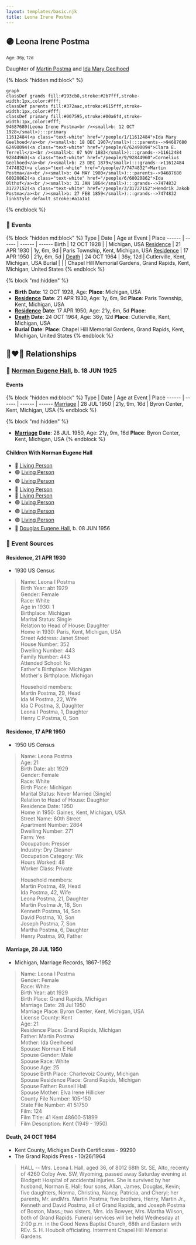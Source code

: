 ```yaml
---
layout: templates/basic.njk
title: Leona Irene Postma
---
```

## 🟣 Leona Irene Postma
<small>Age: 36y, 12d</small>

Daughter of [Martin Postma](/people/7/7474832) and [Ida Mary Geelhoed](/people/1/11612484)

{% block "hidden md:block" %}
```mermaid
graph
classDef grands fill:#193cb8,stroke:#2b7fff,stroke-width:1px,color:#fff;
classDef parents fill:#372aac,stroke:#615fff,stroke-width:1px,color:#fff;
classDef primary fill:#007595,stroke:#00a6f4,stroke-width:1px,color:#fff;
94687680(Leona Irene Postma<br /><small>b: 12 OCT 1928</small>):::primary
11612484(<a class="text-white" href="/people/1/11612484">Ida Mary Geelhoed</a><br /><small>b: 18 DEC 1907</small>):::parents-->94687680
62490094(<a class="text-white" href="/people/6/62490094">Clara E. Terrell</a><br /><small>b: 07 NOV 1883</small>):::grands-->11612484
92844960(<a class="text-white" href="/people/9/92844960">Cornelius Geelhoed</a><br /><small>b: 23 DEC 1879</small>):::grands-->11612484
7474832(<a class="text-white" href="/people/7/7474832">Martin Postma</a><br /><small>b: 04 MAY 1900</small>):::parents-->94687680
60020862(<a class="text-white" href="/people/6/60020862">Ida Olthof</a><br /><small>b: 31 JAN 1864</small>):::grands-->7474832
31727152(<a class="text-white" href="/people/3/31727152">Hendrik Jakob Postma</a><br /><small>b: 27 FEB 1859</small>):::grands-->7474832
linkStyle default stroke:#a1a1a1
```
{% endblock %}

### 📆 Events

{% block "hidden md:block" %}
Type | Date | Age at Event | Place
------ | ------ | ------ | ------
Birth | 12 OCT 1928 |  | Michigan, USA
[Residence](#event-event-0) | 21 APR 1930 | 1y, 6m, 9d | Paris Township, Kent, Michigan, USA
[Residence](#event-event-1) | 17 APR 1950 | 21y, 6m, 5d |
[Death](#event-event-5) | 24 OCT 1964 | 36y, 12d | Cutlerville, Kent, Michigan, USA
Burial |  |  | Chapel Hill Memorial Gardens, Grand Rapids, Kent, Michigan, United States
{% endblock %}

{% block "md:hidden" %}
- **Birth**
**Date**: 12 OCT 1928, Age:
**Place**: Michigan, USA
- **[Residence](#event-event-0)**
**Date**: 21 APR 1930, Age: 1y, 6m, 9d
**Place**: Paris Township, Kent, Michigan, USA
- **[Residence](#event-event-1)**
**Date**: 17 APR 1950, Age: 21y, 6m, 5d
**Place**:
- **[Death](#event-event-5)**
**Date**: 24 OCT 1964, Age: 36y, 12d
**Place**: Cutlerville, Kent, Michigan, USA
- **Burial**
**Date**:
**Place**: Chapel Hill Memorial Gardens, Grand Rapids, Kent, Michigan, United States
{% endblock %}

## 👩‍❤️‍👨 Relationships

### 🔵 [Norman Eugene Hall](/people/1/13152600), b. 18 JUN 1925

#### Events

{% block "hidden md:block" %}
Type | Date | Age at Event | Place
------ | ------ | ------ | ------
[Marriage](#event-family-0-event-0) | 28 JUL 1950 | 21y, 9m, 16d | Byron Center, Kent, Michigan, USA
{% endblock %}

{% block "md:hidden" %}
- **[Marriage](#event-family-0-event-0)**
**Date**: 28 JUL 1950, Age: 21y, 9m, 16d
**Place**: Byron Center, Kent, Michigan, USA
{% endblock %}

#### Children With Norman Eugene Hall
* 🔵 [Living Person](/people/4/43722245)
* 🟣 [Living Person](/people/2/22163356)
* 🟣 [Living Person](/people/7/79976512)
* 🔵 [Living Person](/people/6/64346114)
* 🔵 [Living Person](/people/1/11849400)
* 🟣 [Living Person](/people/4/48284515)
* 🟣 [Living Person](/people/5/59893848)
* 🟣 [Living Person](/people/2/22592836)
* 🔵 [Douglas Eugene Hall](/people/7/70699507), b. 08 JUN 1956
### 📰 Event Sources

#### <a id="event-event-0"></a> Residence, 21 APR 1930
* 1930 US Census
>   
  > Name: Leona I Postma  
  > Birth Year: abt 1929  
  > Gender: Female  
  > Race: White  
  > Age in 1930: 1  
  > Birthplace: Michigan  
  > Marital Status: Single  
  > Relation to Head of House: Daughter  
  > Home in 1930: Paris, Kent, Michigan, USA  
  > Street Address: Janet Street  
  > House Number: 352  
  > Dwelling Number: 443  
  > Family Number: 443  
  > Attended School: No  
  > Father's Birthplace: Michigan  
  > Mother's Birthplace: Michigan  
  >   
  > Household members:  
  > Martin Postma, 29, Head  
  > Ida M Postma, 22, Wife  
  > Ida C Postma, 3, Daughter  
  > Leona I Postma, 1, Daughter  
  > Henry C Postma, 0, Son  
  >

#### <a id="event-event-1"></a> Residence, 17 APR 1950
* 1950 US Census
>   
  > Name: Leona Postma  
  > Age: 21  
  > Birth Date: abt 1929  
  > Gender: Female  
  > Race: White  
  > Birth Place: Michigan  
  > Marital Status: Never Married (Single)  
  > Relation to Head of House: Daughter  
  > Residence Date: 1950  
  > Home in 1950: Gaines, Kent, Michigan, USA  
  > Street Name: 60th Street  
  > Apartment Number: 2864  
  > Dwelling Number: 271  
  > Farm: Yes  
  > Occupation: Presser  
  > Industry: Dry Cleaner  
  > Occupation Category: Wk  
  > Hours Worked: 48  
  > Worker Class: Private  
  >   
  > Household members:  
  > Martin Postma, 49, Head  
  > Ida Postma, 42, Wife  
  > Leona Postma, 21, Daughter  
  > Martin Postma Jr, 18, Son  
  > Kenneth Postma, 14, Son  
  > David Postma, 10, Son  
  > Joseph Postma, 7, Son  
  > Martha Postma, 6, Daughter  
  > Henry Postma, 90, Father  
  >   
  >

#### <a id="event-family-0-event-0"></a> Marriage, 28 JUL 1950
* Michigan, Marriage Records, 1867-1952
>   
  > Name: Leona I Postma  
  > Gender: Female  
  > Race: White  
  > Birth Year: abt 1929  
  > Birth Place: Grand Rapids, Michigan  
  > Marriage Date: 28 Jul 1950  
  > Marriage Place: Byron Center, Kent, Michigan, USA  
  > License County: Kent  
  > Age: 21  
  > Residence Place: Grand Rapids, Michigan  
  > Father: Martin Postma  
  > Mother: Ida Geelhoed  
  > Spouse: Norman E Hall  
  > Spouse Gender: Male  
  > Spouse Race: White  
  > Spouse Age: 25  
  > Spouse Birth Place: Charlevoiz County, Michigan  
  > Spouse Residence Place: Grand Rapids, Michigan  
  > Spouse Father: Russell Hall  
  > Spouse Mother: Elva Irene Hillicker  
  > County File Number: 105-150  
  > State File Number: 41 51750  
  > Film: 124  
  > Film Title: 41 Kent 48600-51899  
  > Film Description: Kent (1949 - 1950)

#### <a id="event-event-5"></a> Death, 24 OCT 1964
* Kent County, Michigan Death Certificates  - 99290
* The Grand Rapids Press  - 10/26/1964
>   
  > HALL -- Mrs. Leona I. Hall, aged 36, of 8012 68th St. SE, Alto, recenty of 4260 Colby Ave. SW, Wyoming, passed away Saturday evening at Blodgett Hospital of accidental injuries. She is survived by her husband, Norman E. Hall; four sons, Allan, James, Douglas, Kevin; five daughters, Norma, Christina, Nancy, Patricia, and Cheryl; her parents, Mr. andMrs. Martin Postma; five brothers, Henry, Martin Jr., Kenneth and David Postma, all of Grand Rapids, and Joseph Postma of Boston, Mass.; two sisters, Mrs. Ida Bowyer, Mrs. Martha Wilson, both of Grand Rapids. Funeral services will be held Wednesday at 2:00 p.m. in the Good News Baptist Church, 68th and Eastern with REv. S. H. Houbolt officiating. Interment Chapel Hill Memorial Gardens.
